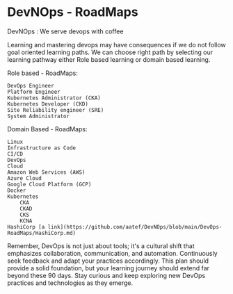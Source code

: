 # DevNOps - RoadMaps
DevNOps : We serve devops with coffee

Learning and mastering devops may have consequences if we do not follow goal oriented learning paths. 
We can choose right path by selecting our learning pathway either Role based learning or domain based learning. 

Role based - RoadMaps: 

    DevOps Engineer 
    Platform Engineer
    Kubernetes Administrator (CKA)
    Kubernetes Developer (CKD)
    Site Reliability engineer (SRE)
    System Administrator

Domain Based - RoadMaps: 

    Linux
    Infrastructure as Code
    CI/CD
    DevOps
    Cloud
    Amazon Web Services (AWS)
    Azure Cloud
    Google Cloud Platform (GCP)
    Docker
    Kubernetes
        CKA
        CKAD
        CKS
        KCNA
    HashiCorp [a link](https://github.com/aatef/DevNOps/blob/main/DevOps-RoadMaps/HashiCorp.md)

Remember, DevOps is not just about tools; it's a cultural shift that emphasizes collaboration, communication, and automation. Continuously seek feedback and adapt your practices accordingly. This plan should provide a solid foundation, but your learning journey should extend far beyond these 90 days. Stay curious and keep exploring new DevOps practices and technologies as they emerge.
